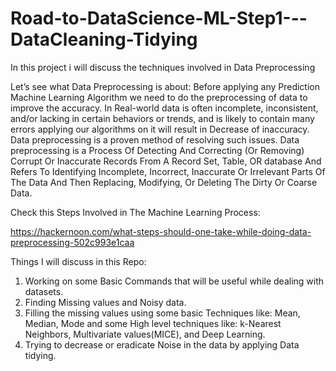 # Road-to-DataScience-ML-Step1---DataCleaning-Tidying
In this project i will discuss the techniques involved in Data Preprocessing

Let’s see what Data Preprocessing is about:
Before applying any Prediction Machine Learning Algorithm we need to do the preprocessing of data to improve the accuracy. In Real-world data is often incomplete, inconsistent, and/or lacking in certain behaviors or trends, and is likely to contain many errors applying our algorithms on it will result in Decrease of inaccuracy. Data preprocessing is a proven method of resolving such issues.
Data preprocessing is a Process Of Detecting And Correcting (Or Removing) Corrupt Or Inaccurate Records From A Record Set, Table, OR database And Refers To Identifying Incomplete, Incorrect, Inaccurate Or Irrelevant Parts Of The Data And Then Replacing, Modifying, Or Deleting The Dirty Or Coarse Data.


Check this Steps Involved in The Machine Learning Process:

 https://hackernoon.com/what-steps-should-one-take-while-doing-data-preprocessing-502c993e1caa



Things I will discuss in this Repo: 

1.	Working on some Basic Commands that will be useful while dealing with datasets.
2.	Finding Missing values and Noisy data.
3.	Filling the missing values using some basic Techniques like: Mean, Median, Mode and some High level techniques like: k-Nearest Neighbors, Multivariate values(MICE), and Deep Learning.
4.	Trying to decrease or eradicate Noise in the data by applying Data tidying.



